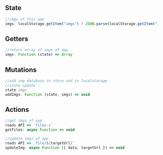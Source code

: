 ## State

```js
//imgs of this app
imgs: localStorage.getItem("imgs") ? JSON.parse(localStorage.getItem("imgs")) : [],
```

## Getters

```js
//return array of imgs of app
imgs: Function (state) => Array
```

## Mutations

```js
//add img database in store and in localstorage
//state update :
state.imgs
addImgs: Function (state, imgs) => void
```

## Actions

```js
//get imgs of app
roads API => `files-i`
getFiles: async Function => void

//update imgs of app
roads API => `file/${targetUrl}`
updateImg: async Function ({ data, targetUrl }) => void
```
